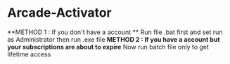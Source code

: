 # Arcade-Activator
**METHOD 1 : If you don't have a account **
 Run flie .bat first and set run as Administrator then run .exe file
**METHOD 2 : If you have a account but your subscriptions are about to expire**
Now run batch file only to get lifetime access

